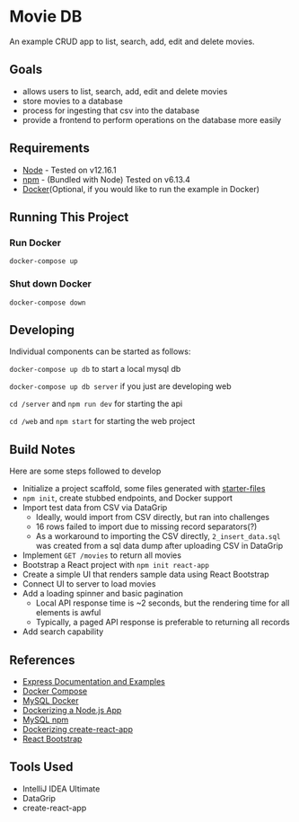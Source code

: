 # Movie DB

An example CRUD app to list, search, add, edit and delete movies.

## Goals

-   allows users to list, search, add, edit and delete movies
- 	store movies to a database
-	process for ingesting that csv into the database
-	provide a frontend to perform operations on the database more easily

## Requirements

-   [Node](https://nodejs.org/en/download/) - Tested on v12.16.1
-   [npm](https://www.npmjs.com/package/npm) - (Bundled with Node) Tested on v6.13.4
-   [Docker](https://docs.docker.com/installation/)(Optional, if you would like to run the example in Docker)

## Running This Project

### Run Docker

`docker-compose up`

### Shut down Docker

`docker-compose down`

## Developing

Individual components can be started as follows:

`docker-compose up db` to start a local mysql db

`docker-compose up db server` if you just are developing web

`cd /server` and `npm run dev` for starting the api

`cd /web` and `npm start` for starting the web project

## Build Notes

Here are some steps followed to develop

* Initialize a project scaffold, some files generated with [starter-files](https://github.com/AndrewBell/starter-files)
* `npm init`, create stubbed endpoints, and Docker support
* Import test data from CSV via DataGrip
    * Ideally, would import from CSV directly, but ran into challenges
    * 16 rows failed to import due to missing record separators(?)
    * As a workaround to importing the CSV directly, `2_insert_data.sql` was created from a sql data dump after uploading CSV in DataGrip
* Implement `GET /movies` to return all movies
* Bootstrap a React project with `npm init react-app`
* Create a simple UI that renders sample data using React Bootstrap
* Connect UI to server to load movies
* Add a loading spinner and basic pagination
    * Local API response time is ~2 seconds, but the rendering time for all elements is awful
    * Typically, a paged API response is preferable to returning all records
* Add search capability

## References

* [Express Documentation and Examples](https://expressjs.com/)
* [Docker Compose](https://docs.docker.com/compose/)
* [MySQL Docker](https://hub.docker.com/_/mysql)
* [Dockerizing a Node.js App](https://nodejs.org/en/docs/guides/nodejs-docker-webapp/)
* [MySQL npm](https://www.npmjs.com/package/mysql)
* [Dockerizing create-react-app](https://mherman.org/blog/dockerizing-a-react-app/)
* [React Bootstrap](https://react-bootstrap.netlify.app/)

## Tools Used

* IntelliJ IDEA Ultimate
* DataGrip
* create-react-app
